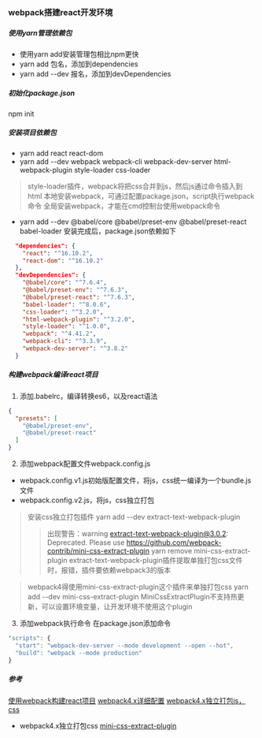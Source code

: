 ### webpack搭建react开发环境

##### 使用yarn管理依赖包
+ 使用yarn add安装管理包相比npm更快
+ yarn add 包名，添加到dependencies
+ yarn add --dev 报名，添加到devDependencies

##### 初始化package.json
npm init

##### 安装项目依赖包
+ yarn add react react-dom
+ yarn add --dev webpack webpack-cli webpack-dev-server html-webpack-plugin style-loader css-loader
> style-loader插件，webpack将把css合并到js，然后js通过命令插入到html
本地安装webpack，可通过配置package.json，script执行webpack命令
全局安装webpack，才能在cmd控制台使用webpack命令
+ yarn add --dev @babel/core @babel/preset-env @babel/preset-react babel-loader
安装完成后，package.json依赖如下
```json
  "dependencies": {
    "react": "^16.10.2",
    "react-dom": "^16.10.2"
  },
  "devDependencies": {
    "@babel/core": "^7.6.4",
    "@babel/preset-env": "^7.6.3",
    "@babel/preset-react": "^7.6.3",
    "babel-loader": "^8.0.6",
    "css-loader": "^3.2.0",
    "html-webpack-plugin": "^3.2.0",
    "style-loader": "^1.0.0",
    "webpack": "^4.41.2",
    "webpack-cli": "^3.3.9",
    "webpack-dev-server": "^3.8.2"
  }
```

##### 构建webpack编译react项目
1. 添加.babelrc，编译转换es6，以及react语法
```json
{
  "presets": [
    "@babel/preset-env",
    "@babel/preset-react"
  ]
}
```
2. 添加webpack配置文件webpack.config.js
+ webpack.config.v1.js初始版配置文件，将js，css统一编译为一个bundle.js文件
+ webpack.config.v2.js，将js，css独立打包
> 安装css独立打包插件
> yarn add --dev extract-text-webpack-plugin
>> 出现警告：warning extract-text-webpack-plugin@3.0.2: Deprecated. Please use https://github.com/webpack-contrib/mini-css-extract-plugin
>> yarn remove mini-css-extract-plugin
>> extract-text-webpack-plugin插件提取单独打包css文件时，报错，插件要依赖webpack3的版本

> webpack4得使用mini-css-extract-plugin这个插件来单独打包css
> yarn add --dev mini-css-extract-plugin
> MiniCssExtractPlugin不支持热更新，可以设置环境变量，让开发环境不使用这个plugin

3. 添加webpack执行命令
在package.json添加命令
```javascript
"scripts": {
  "start": "webpack-dev-server --mode development --open --hot",
  "build": "webpack --mode production"
}
```




##### 参考
[使用webpack构建react项目](https://mp.weixin.qq.com/s/eTQbgX8C3pFOTpbpHoWkHQ)
[webpack4.x详细配置](https://www.jianshu.com/p/6712e4e4b8fe)
[webpack4.x独立打包js，css](https://www.jianshu.com/p/7b9b86b9366b)

+ webpack4.x独立打包css
[mini-css-extract-plugin](https://github.com/webpack-contrib/mini-css-extract-plugin)

